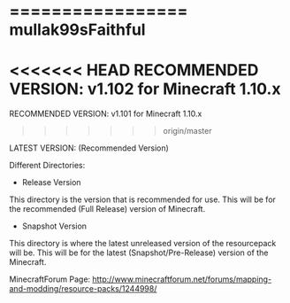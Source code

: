 
=================
mullak99sFaithful
=================

<<<<<<< HEAD
RECOMMENDED VERSION: v1.102 for Minecraft 1.10.x
=======
RECOMMENDED VERSION: v1.101 for Minecraft 1.10.x
>>>>>>> origin/master

LATEST VERSION: (Recommended Version)

Different Directories:

- Release Version

This directory is the version that is recommended for use. This will be for the recommended (Full Release) version of Minecraft.

- Snapshot Version

This directory is where the latest unreleased version of the resourcepack will be. This will be for the latest (Snapshot/Pre-Release) version of the Minecraft.


MinecraftForum Page: http://www.minecraftforum.net/forums/mapping-and-modding/resource-packs/1244998/

